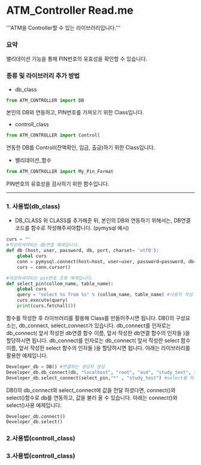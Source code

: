 # ATM_Controller Read.me
'''ATM을 Controller할 수 있는 라이브러리입니다.'''

### 요약
밸리데이션 기능을 통해 PIN번호의 유효성을 확인할 수 있습니다.

### 종류 및 라이브러리 추가 방법
- db_class
```python
from ATM_CONTROLLER import DB
```
본인의 DB와 연동하고, PIN번호를 가져오기 위한 Class입니다.


- controll_class
```python
from ATM_CONTROLLER import Controll
```
연동한 DB를 Controll(잔액확인, 입금, 출금)하기 위한 Class입니다.

- 벨리데이션_함수
```python
from ATM_CONTROLLER import My_Pin_Format
```
PIN번호의 유효성을 검사하기 위한 함수입니다.

---

### 1. 사용법(db_class)
- DB_CLASS
위 CLASS를 추가해준 뒤, 본인의 DB와 연동하기 위해서는, DB연결 코드를 함수로 작성해주셔야합니다. (pymysql 예시)
```python
curs = "" 
#작성하셔야되는 db연결 예제입니다.
def db (host, user, password, db, port, charset= 'utf8'):
    global curs
    conn = pymysql.connect(host=host, user=user, password=password, db=db, port=port, charset=charset)
    curs = conn.cursor()

#작성하셔야되는 pin번호 조회 예제입니다.
def select_pin(collom_name, table_name):
    global curs
    query = "select %s from %s" % (collom_name, table_name) #사용자 작성 쿼리문
    curs.execute(query)
    print(curs.fetchall())
```

함수를 작성한 후 라이브러리를 활용해 Class를 만들어주시면 됩니다.
DB()의 구성요소는, db_connect, select_connect가 있습니다.
db_connect를 인자로는 db_connect( 앞서 작성한 db연결 함수 이름, 앞서 작성한 db연결 함수의 인자들 )을 할당하시면 됩니다. 
db_connect를 인자로는 db_connect( 앞서 작성한 select 함수 이름, 앞서 작성한 select 함수의 인자들 )을 할당하시면 됩니다. 
아래는 라이브러리를 활용한 예제입니다.
```python
Developer_db = DB() #연결하는 생성자 생성
Developer_db.db_connect(db, "localhost", "root", "asd", "study_test", 3306, "utf8") #인자로 (만들어둔 함수, 그 함수의 인자들)로 입력하시면 됩니다.
Developer_db.select_connect(select_pin,"*" , "study_test") #select를 하기 위해 (만들어둔 select 함수, 그 함수의 인자들)을 입력하시면 됩니다.
```
DB()의 db_connect와 select_connect에 값을 전달 하셨다면, connect()와 select()함수로 db를 연동하고, 값을 불러 올 수 있습니다.
아래는 connect()와 select()사용 예제입니다.
```python
Developer_db.connect()
Developer_db.select()
```

### 2.사용법(controll_class)


### 3.사용법(controll_class)

